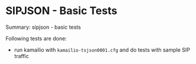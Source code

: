 # SIPJSON - Basic Tests #

Summary: sipjson - basic tests

Following tests are done:

  * run kamailio with `kamailio-tsjson0001.cfg` and do tests with sample SIP
  traffic
